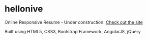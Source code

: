 # hellonive

Online Responsive Resume - Under construction: 
[Check out the site](https://nivedhithavenkatachalam.github.io/hellonive/)

Built using HTML5, CSS3, Bootstrap Framework, AngularJS, jQuery 
